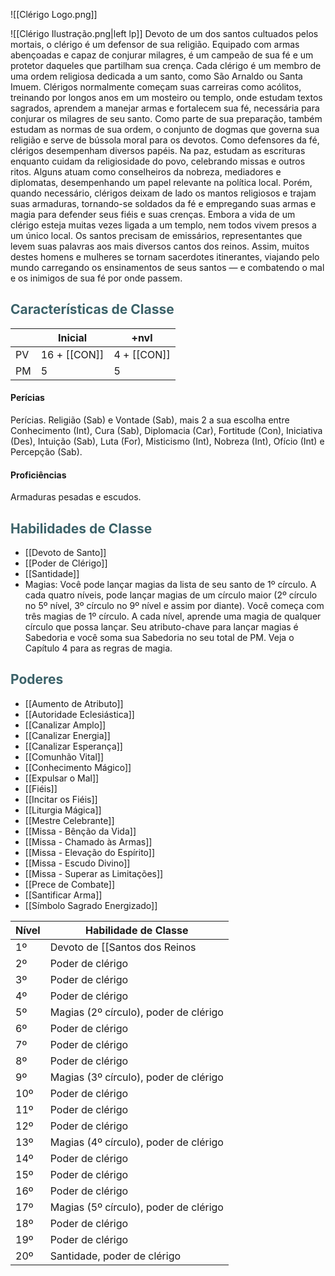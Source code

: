 ![[Clérigo Logo.png]]

![[Clérigo Ilustração.png|left lp]]
Devoto de um dos santos cultuados pelos mortais, o clérigo é um defensor de sua religião. Equipado com armas abençoadas e capaz de conjurar milagres, é um campeão de sua fé e um protetor daqueles que partilham sua crença.
Cada clérigo é um membro de uma ordem religiosa dedicada a um santo, como São Arnaldo ou Santa Imuem. Clérigos normalmente começam suas carreiras como acólitos, treinando por longos anos em um mosteiro ou templo, onde estudam textos sagrados, aprendem a manejar armas e fortalecem sua fé, necessária para conjurar os milagres de seu santo. Como parte de sua preparação, também estudam as normas de sua ordem, o conjunto de dogmas que governa sua religião e serve de bússola moral para os devotos.
Como defensores da fé, clérigos desempenham diversos papéis. Na paz, estudam as escrituras enquanto cuidam da religiosidade do povo, celebrando missas e outros ritos. Alguns
atuam como conselheiros
da nobreza, mediadores e diplomatas, desempenhando um papel relevante na política local. Porém, quando necessário, clérigos deixam de lado os mantos religiosos e trajam suas armaduras, tornando-se soldados da fé e empregando suas armas e magia para defender seus fiéis e suas crenças.
Embora a vida de um clérigo esteja muitas vezes ligada a um templo, nem todos vivem presos a um único local. Os santos precisam de emissários, representantes que levem suas palavras aos mais diversos cantos dos reinos. Assim, muitos destes homens e mulheres se tornam sacerdotes itinerantes, viajando pelo mundo carregando os ensinamentos de seus santos — e combatendo o mal e os inimigos de sua fé por onde passem.

## <span style="color:rgb(59, 98, 105)">Características de Classe</span>

|     | Inicial | +nvl |
| --- | ------- | ---- |
| PV  | 16 + [[CON‎]] | 4 + [[CON‎]] |
| PM  | 5       | 5    |

#### Perícias

Perícias. Religião (Sab) e Vontade (Sab), mais 2 a sua escolha entre Conhecimento (Int), Cura (Sab), Diplomacia (Car), Fortitude (Con), Iniciativa (Des), Intuição (Sab), Luta (For), Misticismo (Int), Nobreza (Int), Ofício (Int) e Percepção (Sab).

#### Proficiências

Armaduras pesadas e escudos.

## <span style="color:rgb(59, 98, 105)">Habilidades de Classe</span>
* [[Devoto de Santo]]
* [[Poder de Clérigo]]
* [[Santidade]]
* Magias:  Você pode lançar magias da lista de seu santo de 1º círculo. A cada quatro níveis, pode lançar magias de um círculo maior (2º círculo no 5º nível, 3º círculo no 9º nível e assim por diante).
Você começa com três magias de 1º círculo. A cada nível, aprende uma magia de qualquer círculo que possa lançar.
Seu atributo-chave para lançar magias é Sabedoria e você soma sua Sabedoria no seu total de PM. Veja o Capítulo 4 para as regras de magia.

## <span style="color:rgb(59, 98, 105)">Poderes</span>

* [[Aumento de Atributo]]
* [[Autoridade Eclesiástica]]
* [[Canalizar Amplo]]
* [[Canalizar Energia]]
* [[Canalizar Esperança]]
* [[Comunhão Vital]]
* [[Conhecimento Mágico]]
* [[Expulsar o Mal]]
* [[Fiéis]]
* [[Incitar os Fiéis]]
* [[Liturgia Mágica]]
* [[Mestre Celebrante]]
* [[Missa - Bênção da Vida]]
* [[Missa - Chamado às Armas]]
* [[Missa - Elevação do Espírito]]
* [[Missa - Escudo Divino]]
* [[Missa - Superar as Limitações]]
* [[Prece de Combate]]
* [[Santificar Arma]]
* [[Símbolo Sagrado Energizado]]

| Nível | Habilidade de Classe                |
|-------|------------------------------------|
| 1º    | Devoto de [[Santos dos Reinos| Santos]], magias (1º círculo) |
| 2º    | Poder de clérigo                   |
| 3º    | Poder de clérigo                   |
| 4º    | Poder de clérigo                   |
| 5º    | Magias (2º círculo), poder de clérigo |
| 6º    | Poder de clérigo                   |
| 7º    | Poder de clérigo                   |
| 8º    | Poder de clérigo                   |
| 9º    | Magias (3º círculo), poder de clérigo |
| 10º   | Poder de clérigo                   |
| 11º   | Poder de clérigo                   |
| 12º   | Poder de clérigo                   |
| 13º   | Magias (4º círculo), poder de clérigo |
| 14º   | Poder de clérigo                   |
| 15º   | Poder de clérigo                   |
| 16º   | Poder de clérigo                   |
| 17º   | Magias (5º círculo), poder de clérigo |
| 18º   | Poder de clérigo                   |
| 19º   | Poder de clérigo                   |
| 20º   | Santidade, poder de clérigo        |
